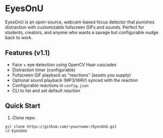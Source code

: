 # EyesOnU

EyesOnU is an open-source, webcam-based focus detector that punishes distraction with customizable fullscreen GIFs and sounds. Perfect for students, creators, and anyone who wants a savage but configurable nudge back to work.

## Features (v1.1)
- Face + eye detection using OpenCV Haar cascades
- Distraction timer (configurable)
- Fullscreen GIF playback as "reactions" (assets you supply)
- Optional sound playback (MP3/WAV) synced with the reaction
- Configurable reactions in `config.json`
- CLI to list and set default reaction

## Quick Start

1. Clone repo:
```bash
git clone https://github.com/<yourname>/EyesOnU.git
cd EyesOnU
